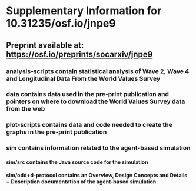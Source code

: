 # Supplementary Information for 10.31235/osf.io/jnpe9
## Preprint available at: https://osf.io/preprints/socarxiv/jnpe9

### analysis-scripts contain statistical analysis of Wave 2, Wave 4 and Longitudinal Data From the World Values Survey

### data contains data used in the pre-print publication and pointers on where to download the World Values Survey data from the web

### plot-scripts contains data and code needed to create the graphs in the pre-print publication

### sim contains information related to the agent-based simulation
#### sim/src contains the Java source code for the simulation
#### sim/odd+d-protocol contains an Overview, Design Concepts and Details + Description documentation of the agent-based simulation.

